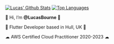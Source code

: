 [![Lucas' Github Stats](https://github-readme-stats.vercel.app/api?username=LucasBourne&count_private=true&theme=transparent&show_icons=true&rank_icon=percentile&line_height=24)](https://github.com/LucasBourne)
[![Top Languages](https://github-readme-stats.vercel.app/api/top-langs/?username=LucasBourne&layout=compact&langs_count=8&theme=transparent&size_weight=0.7&count_weight=0.3)](https://github.com/anuraghazra/github-readme-stats)

👋 Hi, I’m **@LucasBourne** 👋

🐤 Flutter Developer based in Hull, UK 🐤

☁ AWS Certified Cloud Practitioner 2020-2023 ☁

<!---
LucasBourne/LucasBourne is a ✨ special ✨ repository because its `README.md` (this file) appears on your GitHub profile.
You can click the Preview link to take a look at your changes.
--->
